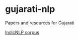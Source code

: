 # gujarati-nlp


Papers and resources for Gujarati


[IndicNLP corpus](https://github.com/ai4bharat-indicnlp/indicnlp_corpus#publicly-available-classification-datasets) 
